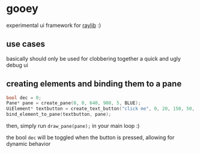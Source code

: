 # gooey
experimental ui framework for [raylib](https://github.com/raysan5/raylib) :)

## use cases

basically should only be used for clobbering together a quick and ugly debug ui

## creating elements and binding them to a pane 

```c
bool dec = 0;
Pane* pane = create_pane(0, 0, 640, 900, 5, BLUE);
UiElement* textbutton = create_text_button("click me", 0, 20, 150, 50, 25, DARKGRAY, RED, &dec);
bind_element_to_pane(textbutton, pane);
```

then, simply run `draw_pane(pane);` in your main loop :)

the bool `dec` will be toggled when the button is pressed, allowing for dynamic behavior

